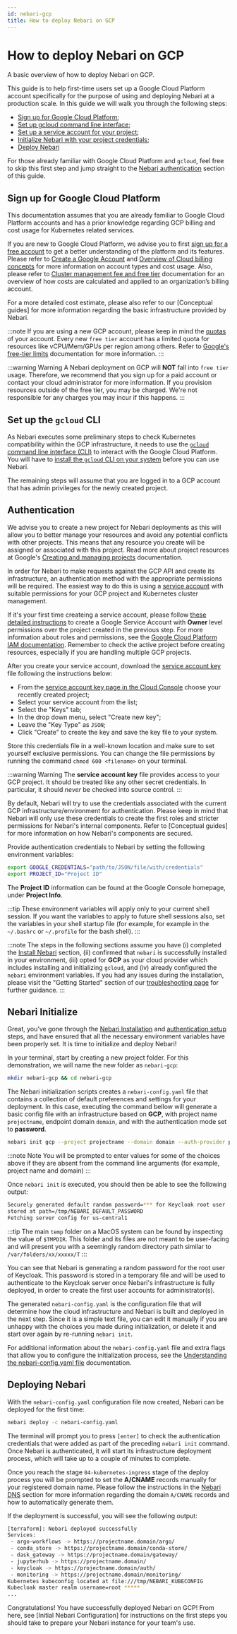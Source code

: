 ```yaml
---
id: nebari-gcp
title: How to deploy Nebari on GCP
---
```


# How to deploy Nebari on GCP

A basic overview of how to deploy Nebari on GCP.

This guide is to help first-time users set up a Google Cloud Platform account specifically for the purpose of using and deploying Nebari at a production scale. In this guide we will walk you through the following steps:

- [Sign up for Google Cloud Platform](#sign-up-for-google-cloud-platform);
- [Set up gcloud command line interface](#set-up-the-gcloud-cli);
- [Set up a service account for your project](#authentication);
- [Initialize Nebari with your project credentials](#nebari-initialize);
- [Deploy Nebari](#deploying-nebari)

For those already familiar with Google Cloud Platform and `gcloud`, feel free to skip this first step and jump straight to the [Nebari authentication](#authentication) section of this guide.


## Sign up for Google Cloud Platform

This documentation assumes that you are already familiar to Google Cloud Platform accounts and has a prior knowledge regarding GCP billing and cost usage for Kubernetes related services.

If you are new to Google Cloud Platform, we advise you to first [sign up for a free account](https://cloud.google.com/signup) to get a better understanding of the platform and its features. Please refer to [Create a Google Account](https://support.google.com/accounts/answer/27441) and [Overview of Cloud billing concepts](https://cloud.google.com/billing/docs/concepts#billing_account) for more information on account types and cost usage. Also, please refer to [Cluster management fee and free tier](https://cloud.google.com/kubernetes-engine/pricing#cluster_management_fee_and_free_tier) documentation for an overview of how costs are calculated and applied to an organization’s billing account.

For a more detailed cost estimate, please also refer to our [Conceptual guides] for more information regarding the basic infrastructure provided by Nebari.

:::note
If you are using a new GCP account, please keep in mind the [quotas](https://cloud.google.com/docs/quota) of your account. Every new `free tier` account has a limited quota for resources like vCPU/Mem/GPUs per region among others. Refer to [Google's free-tier limits](https://cloud.google.com/free/docs/gcp-free-tier#free-tier-usage-limits) documentation for more information.
:::

:::warning Warning
A Nebari deployment on GCP will **NOT** fall into `free tier` usage. Therefore, we recommend that you sign up for a paid account or contact your cloud administrator for more information. If you provision resources outside of the free tier, you may be charged. We're not responsible for any charges you may incur if this happens.
:::

## Set up the `gcloud` CLI

As Nebari executes some preliminary steps to check Kubernetes compatibility within the GCP infrastructure, it needs to use the [`gcloud` command line interface (CLI)](https://cloud.google.com/sdk/gcloud) to interact with the Google Cloud Platform. You will have to [install the `gcloud` CLI on your system](https://cloud.google.com/sdk/docs/install) before you can use Nebari.

The remaining steps will assume that you are logged in to a GCP account that has admin privileges for the newly created project.

## Authentication

We advise you to create a new project for Nebari deployments as this will allow you to better manage your resources and avoid any potential conflicts with other projects. This means that any resource you create will be assigned or associated with this project. Read more about project resources at Google's [Creating and managing projects](https://cloud.google.com/resource-manager/docs/creating-managing-projects) documentation.

In order for Nebari to make requests against the GCP API and create its infrastructure, an authentication method with the appropriate permissions will be required. The easiest way to do this is using a [service account](https://cloud.google.com/iam/docs/understanding-service-accounts) with suitable permissions for your GCP project and Kubernetes cluster management.

If it's your first time createing a service account, please follow [these detailed instructions](https://cloud.google.com/docs/authentication/getting-started#creating_a_service_account) to create a Google Service Account with **Owner** level permissions over the project created in the previous step. For more information about roles and permissions, see the [Google Cloud Platform IAM documentation](https://cloud.google.com/iam/docs/choose-predefined-roles). Remember to check the active project before creating resources, especially if you are handling multiple GCP projects.

After you create your service account, download the [service account key](https://cloud.google.com/iam/docs/reference/rest/v1/projects.serviceAccounts.keys) file following the instructions below:

- From the [service account key page in the Cloud Console](https://console.cloud.google.com/iam-admin/serviceaccounts) choose your recently created project;
- Select your service account from the list;
- Select the "Keys" tab;
- In the drop down menu, select "Create new key";
- Leave the "Key Type" as `JSON`;
- Click "Create" to create the key and save the key file to your system.

Store this credentials file in a well-known location and make sure to set yourself exclusive permissions. You can change the file permissions by running the command `chmod 600 <filename>` on your terminal.

:::warning Warning
The **service account key** file provides access to your GCP project. It should be treated like any other secret credentials. In particular, it should *never* be checked into source control.
:::

By default, Nebari will try to use the credentials associated with the current GCP infrastructure/environment for authentication. Please keep in mind that Nebari will only use these credentials to create the first roles and stricter permissions for Nebari's internal components. Refer to [Conceptual guides] for more information on how Nebari's components are secured.

Provide authentication credentials to Nebari by setting the following environment variables:

```bash
export GOOGLE_CREDENTIALS="path/to/JSON/file/with/credentials"
export PROJECT_ID="Project ID"
```
The **Project ID** information can be found at the Google Console homepage, under **Project Info**.

:::tip
These environment variables will apply only to your current shell session. If you want the variables to apply to future shell sessions also, set the variables in your shell startup file (for example, for example in the `~/.bashrc` or `~/.profile` for the bash shell).
:::

:::note
The steps in the following sections assume you have (i) completed the [Install Nebari](/started/installing-nebari) section, (ii) confirmed that `nebari` is successfully installed in your environment, (iii) opted for **GCP** as your cloud provider which includes installing and initializing `gcloud`, and (iv) already configured the `nebari` environment variables. If you had any issues during the installation, please visit the "Getting Started" section of our [troubleshooting page](/troubleshooting) for further guidance.
:::

## Nebari Initialize

Great, you’ve gone through the [Nebari Installation](/started/installing-nebari.md) and [authentication setup](#authentication) steps, and have ensured that all the necessary environment variables have been properly set. It is time to initialize and deploy Nebari!

In your terminal, start by creating a new project folder. For this demonstration, we will name the new folder as `nebari-gcp`:

```bash
mkdir nebari-gcp && cd nebari-gcp
```
The Nebari initialization scripts creates a `nebari-config.yaml` file that contains a collection of default preferences and settings for your deployment. In this case, executing the command bellow will generate a basic config file with an infrastructure based on **GCP**, with project name `projectname`, endpoint domain `domain`, and with the authentication mode set to **password**.

```bash
nebari init gcp --project projectname --domain domain --auth-provider password
```
:::note Note
You will be prompted to enter values for some of the choices above if they are absent from the command line arguments (for example, project name and domain)
:::

Once `nebari init` is executed, you should then be able to see the following output:
```bash
Securely generated default random password=*** for Keycloak root user
stored at path=/tmp/NEBARI_DEFAULT_PASSWORD
Fetching server config for us-central1
```
:::tip
The main `temp` folder on a MacOS system can be found by inspecting the value of `$TMPDIR`. This folder and its files are not meant to be user-facing and will present you with a seemingly random directory path similar to `/var/folders/xx/xxxxx/T`
:::

You can see that Nebari is generating a random password for the root user of Keycloak. This password is stored in a temporary file and will be used to authenticate to the Keycloak server once Nebari's infrastructure is fully deployed, in order to create the first user accounts for administrator(s).

The generated `nebari-config.yaml` is the configuration file that will determine how the cloud infrastructure and Nebari is built and deployed in the next step. Since it is a simple text file, you can edit it manually if you are unhappy with the choices you made during initialization, or delete it and start over again by re-running `nebari init`.

For additional information about the `nebari-config.yaml` file and extra flags that allow you to configure the initialization process, see the [Understanding the nebari-config.yaml file](/tutorials/overview.md) documentation.

## Deploying Nebari

With the `nebari-config.yaml` configuration file now created, Nebari can be deployed for the first time:

```bash
nebari deploy -c nebari-config.yaml
```
The terminal will prompt you to press `[enter]` to check the authentication credentials that were added as part of the preceding `nebari init` command. Once Nebari is authenticated, it will start its infrastructure deployment process, which will take up to a couple of minutes to complete.

Once you reach the stage `04-kubernetes-ingress` stage of the deploy process you will be prompted to set the **A/CNAME** records manually for your registered domain name. Please follow the instructions in the [Nebari DNS](/how-tos/domain-registry.md) section for more information regarding the domain `A/CNAME` records and how to automatically generate them.

If the deployment is successful, you will see the following output:
```bash
[terraform]: Nebari deployed successfully
Services:
 - argo-workflows -> https://projectname.domain/argo/
 - conda_store -> https://projectname.domain/conda-store/
 - dask_gateway -> https://projectname.domain/gateway/
 - jupyterhub -> https://projectname.domain/
 - keycloak -> https://projectname.domain/auth/
 - monitoring -> https://projectname.domain/monitoring/
Kubernetes kubeconfig located at file:///tmp/NEBARI_KUBECONFIG
Kubecloak master realm username=root *****
...
```

Congratulations! You have successfully deployed Nebari on GCP! From here, see [Initial Nebari Configuration] for instructions on the first steps you should take to prepare your Nebari instance for your team's use.